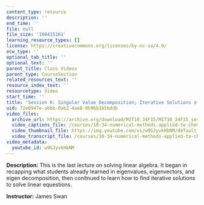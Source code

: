 ```yaml
---
content_type: resource
description: ''
end_time: ''
file: null
file_size: '108415161'
learning_resource_types: []
license: https://creativecommons.org/licenses/by-nc-sa/4.0/
ocw_type: ''
optional_tab_title: ''
optional_text: ''
parent_title: Class Videos
parent_type: CourseSection
related_resources_text: ''
resource_index_text: ''
resourcetype: Video
start_time: ''
title: 'Session 6: Singular Value Decomposition; Iterative Solutions of Linear Equations'
uid: 72e0947e-abbb-0ab2-4ae8-0b96b1b5bddb
video_files:
  archive_url: https://archive.org/download/MIT10.34F15/MIT10_34F15_ses06_300k.mp4
  video_captions_file: /courses/10-34-numerical-methods-applied-to-chemical-engineering-fall-2015/cef64ff8ca615dca907444ae9b296f52_w9GJyvkHbNM.vtt
  video_thumbnail_file: https://img.youtube.com/vi/w9GJyvkHbNM/default.jpg
  video_transcript_file: /courses/10-34-numerical-methods-applied-to-chemical-engineering-fall-2015/f49d2e85189c3c7d117071f3cba60ca4_w9GJyvkHbNM.pdf
video_metadata:
  youtube_id: w9GJyvkHbNM
---
```


**Description:** This is the last lecture on solving linear algebra. It began in recapping what students already learned in eigenvalues, eigenvectors, and eigen decomposition, then conitnued to learn how to find iterative solutions to solve linear equestions.

**Instructor:** James Swan

